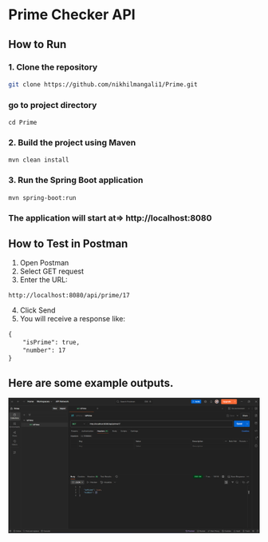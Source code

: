 # Prime Checker API

## How to Run

### 1. Clone the repository
```bash
git clone https://github.com/nikhilmangali1/Prime.git
```

### go to project directory
```
cd Prime
```

### 2. Build the project using Maven
```
mvn clean install
```

### 3. Run the Spring Boot application
```
mvn spring-boot:run
```

### The application will start at=> http://localhost:8080

## How to Test in Postman
1. Open Postman
2. Select GET request
3. Enter the URL:
```
http://localhost:8080/api/prime/17
```
4. Click Send
5. You will receive a response like:
```
{
    "isPrime": true,
    "number": 17
}
```

## Here are some example outputs.

![Screenshot1](assets/17.png)

